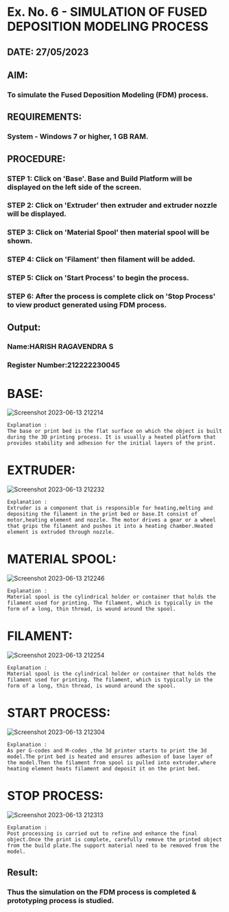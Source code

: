 # Ex. No. 6 - SIMULATION OF FUSED DEPOSITION MODELING PROCESS

## DATE: 27/05/2023
## AIM:
### To simulate the Fused Deposition Modeling (FDM) process.

## REQUIREMENTS:
### System - Windows 7 or higher, 1 GB RAM.

## PROCEDURE:
### STEP 1: Click on 'Base'. Base and Build Platform will be displayed on the left side of the screen.
### STEP 2: Click on 'Extruder' then extruder and extruder nozzle will be displayed.
### STEP 3: Click on 'Material Spool' then material spool will be shown.
### STEP 4: Click on 'Filament' then filament will be added.
### STEP 5: Click on 'Start Process' to begin the process.
### STEP 6: After the process is complete click on 'Stop Process' to view product generated using FDM process.
## Output:
### Name:HARISH RAGAVENDRA S
### Register Number:212222230045
# BASE:
![Screenshot 2023-06-13 212214](https://github.com/harish-ragavendra-25/Ex.-No---6.-SIMULATION-OF-FUSED-DEPOSITION-MODELING-PROCESS/assets/114852180/556fba3a-753a-4668-8665-00b26f612f24)
```
Explanation :
The base or print bed is the flat surface on which the object is built during the 3D printing process. It is usually a heated platform that provides stability and adhesion for the initial layers of the print.
```
# EXTRUDER:
![Screenshot 2023-06-13 212232](https://github.com/harish-ragavendra-25/Ex.-No---6.-SIMULATION-OF-FUSED-DEPOSITION-MODELING-PROCESS/assets/114852180/20466cca-a482-474c-afc6-9395093fb517)
```
Explanation :
Extruder is a component that is responsible for heating,melting and depositing the filament in the print bed or base.It consist of motor,heating element and nozzle. The motor drives a gear or a wheel that grips the filament and pushes it into a heating chamber.Heated element is extruded through nozzle.
```
# MATERIAL SPOOL:
![Screenshot 2023-06-13 212246](https://github.com/harish-ragavendra-25/Ex.-No---6.-SIMULATION-OF-FUSED-DEPOSITION-MODELING-PROCESS/assets/114852180/d33db021-f9ac-4af3-94ae-a17082240be6)
```
Explanation :
Material spool is the cylindrical holder or container that holds the filament used for printing. The filament, which is typically in the form of a long, thin thread, is wound around the spool.
```
# FILAMENT:
![Screenshot 2023-06-13 212254](https://github.com/harish-ragavendra-25/Ex.-No---6.-SIMULATION-OF-FUSED-DEPOSITION-MODELING-PROCESS/assets/114852180/69d8bcf8-9c6b-4a88-a2cd-604307938521)
```
Explanation :
Material spool is the cylindrical holder or container that holds the filament used for printing. The filament, which is typically in the form of a long, thin thread, is wound around the spool.
```
# START PROCESS:
![Screenshot 2023-06-13 212304](https://github.com/harish-ragavendra-25/Ex.-No---6.-SIMULATION-OF-FUSED-DEPOSITION-MODELING-PROCESS/assets/114852180/66bc0a3f-9512-4d8a-97a5-94ebead38226)
```
Explanation :
As per G-codes and M-codes ,the 3d printer starts to print the 3d model.The print bed is heated and ensures adhesion of base layer of the model.Then the filament from spool is pulled into extruder,where heating element heats filament and deposit it on the print bed.
```
# STOP PROCESS:
![Screenshot 2023-06-13 212313](https://github.com/harish-ragavendra-25/Ex.-No---6.-SIMULATION-OF-FUSED-DEPOSITION-MODELING-PROCESS/assets/114852180/0e59772d-a046-4f46-a711-02a394f44b97)
```
Explanation :
Post processing is carried out to refine and enhance the final object.Once the print is complete, carefully remove the printed object from the build plate.The support material need to be removed from the model.
```
## Result:
### Thus the simulation on the FDM process is completed & prototyping process is studied.

